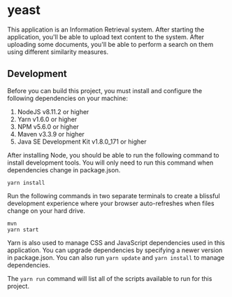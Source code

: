 # yeast
This application is an Information Retrieval system. After starting the application, you'll be able to upload text content to the system. After uploading some documents, you'll be able to perform a search on them using different similarity measures.

## Development

Before you can build this project, you must install and configure the following dependencies on your machine:

1. NodeJS v8.11.2 or higher
2. Yarn v1.6.0 or higher
3. NPM v5.6.0 or higher
4. Maven v3.3.9 or higher
5. Java SE Development Kit v1.8.0_171 or higher

After installing Node, you should be able to run the following command to install development tools.
You will only need to run this command when dependencies change in package.json.

    yarn install

Run the following commands in two separate terminals to create a blissful development experience where your browser
auto-refreshes when files change on your hard drive.

    mvn
    yarn start

Yarn is also used to manage CSS and JavaScript dependencies used in this application. You can upgrade dependencies by
specifying a newer version in package.json. You can also run `yarn update` and `yarn install` to manage dependencies.

The `yarn run` command will list all of the scripts available to run for this project.
